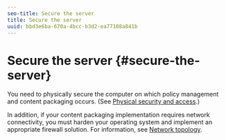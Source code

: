 ```yaml
---
seo-title: Secure the server
title: Secure the server
uuid: bbd3e6ba-670a-4bcc-b3d2-ea77108a841b
---
```


# Secure the server {#secure-the-server}

You need to physically secure the computer on which policy management and content packaging occurs. (See [Physical security and access](../../aaxs-secure-deployment-guidelines/physical-sec-and-access.md).)

In addition, if your content packaging implementation requires network connectivity, you must harden your operating system and implement an appropriate firewall solution. For information, see [Network topology](../../aaxs-secure-deployment-guidelines/overview/network-topology.md). 

